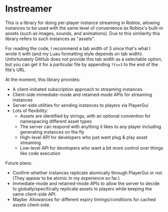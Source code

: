 # Instreamer

This is a library for doing per-player instance streaming in Roblox, allowing instances to be used with the same level of convenience as Roblox's built-in assets (such as images, sounds, and animations). Due to this similarity this library refers to such instances as "assets".

For reading the code, I recommend a tab width of 3 since that's what I wrote it with (and my Luau formatting style depends on tab width). Unfortunately GitHub does not provide this tab width as a selectable option, but you can get it for a particular file by appending `?ts=3` to the end of the file's URL.

At the moment, this library provides:
- A client-initiated subscription approach to streaming instances
- Client-side immediate-mode and retained-mode APIs for streaming instances
- Server-side utilities for sending instances to players via PlayerGui
- Lots of flexibility:
   - Assets are identified by strings, with an optional convention for namespacing different asset types
   - The server can respond with anything it likes to any player including generating instances on the fly
   - High-level API for developers who just want plug & play asset streaming
   - Low-level API for developers who want a bit more control over things like code execution

Future plans:
- Confirm whether instances replicate atomically through PlayerGui or not. (They appear to be atomic in my experience so far.)
- Immediate-mode and retained-mode APIs to allow the server to decide to globally/specifically replicate assets to players while keeping the same client-side API.
- Maybe: Allowances for different expiry timings/conditions for cached assets client-side.
